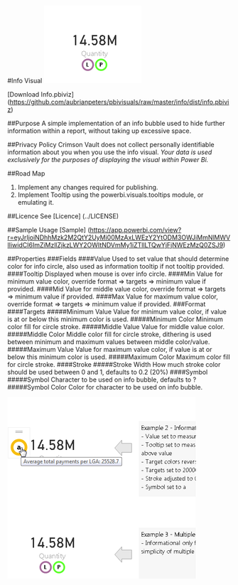 #Info Visual
![Info Visual Thumbnail](./dist/thumbnail.png)

[Download Info.pbiviz] (https://github.com/aubrianpeters/pbivisuals/raw/master/info/dist/info.pbiviz)

##Purpose
A simple implementation of an info bubble used to hide further information within a report, without taking up excessive space.

##Privacy Policy
Crimson Vault does not collect personally identifiable information about you when you use the info visual.
*Your data is used exclusively for the purposes of displaying the visual within Power Bi.*

##Road Map
1. Implement any changes required for publishing.
2. Implement Tooltip using the powerbi.visuals.tooltips module, or emulating it.

##Licence
See [Licence] (../LICENSE)

##Sample Usage
[Sample] (https://app.powerbi.com/view?r=eyJrIjoiNDhhMzk2M2QtY2UyMi00MzAxLWEzY2YtODM3OWJiMmNlMWVlIiwidCI6ImZiMzllZjkzLWY2OWItNDVmMy1iZTllLTQwYjFjNWEzMzQ0ZSJ9)

##Properties
###Fields
####Value
Used to set value that should determine color for info circle, also used as information tooltip if not tooltip provided.
####Tooltip
Displayed when mouse is over info circle.
####Min
Value for minimum value color, override format => targets => minimum value if provided.
####Mid
Value for middle value color, override format => targets => minimum value if provided.
####Max
Value for maximum value color, override format => targets => minimum value if provided.
###Format
####Targets
#####Minimum Value
Value for minimum value color, if value is at or below this minimum color is used.
#####Minimum Color
Minimum color fill for circle stroke.
#####Middle Value
Value for middle value color.
#####Middle Color
Middle color fill for circle stroke, dithering is used between minimum and maximum values between middle color/value.
#####Maximum Value
Value for maximum value color, if value is at or below this minimum color is used.
#####Maximum Color
Maximum color fill for circle stroke.
####Stroke
#####Stroke Width
How much stroke color should be used between 0 and 1, defaults to 0.2 (20%)
####Symbol
#####Symbol
Character to be used on info bubble, defaults to ?
#####Symbol Color
Color for character to be used on info bubble.

![Info Visual Screenshot](./dist/screenshot.png)
